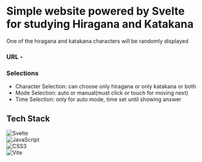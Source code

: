 # Simple website powered by Svelte for studying Hiragana and Katakana

One of the hiragana and katakana characters will be randomly displayed

### URL - 

### Selections
- Character Selection: can choose only hiragana or only katakana or both
- Mode Selection: auto or manual(must click or touch for moving next)
- Time Selection: only for auto mode, time set until showing answer


## Tech Stack
![Svelte](https://img.shields.io/badge/svelte-%23f1413d.svg?style=for-the-badge&logo=svelte&logoColor=white)  
![JavaScript](https://img.shields.io/badge/javascript-%23323330.svg?style=for-the-badge&logo=javascript&logoColor=%23F7DF1E)  
![CSS3](https://img.shields.io/badge/css3-%231572B6.svg?style=for-the-badge&logo=css3&logoColor=white)   
![Vite](https://img.shields.io/badge/vite-%23646CFF.svg?style=for-the-badge&logo=vite&logoColor=white)